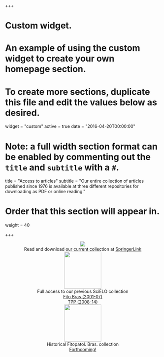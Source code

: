 +++
# Custom widget.
# An example of using the custom widget to create your own homepage section.
# To create more sections, duplicate this file and edit the values below as desired.
widget = "custom"
active = true
date = "2016-04-20T00:00:00"

# Note: a full width section format can be enabled by commenting out the `title` and `subtitle` with a `#`.
title = "Access to articles"
subtitle = "Our entire collection of articles published since 1976 is available at three different repositories for downloading as PDF or online reading."

# Order that this section will appear in.
weight = 40

+++
<div class="row">
<div class="column3">
<center>
<a href = "https://link.springer.com/journal/40858" target = "_blank"><img src = "/img/colecao_springer.png" class = colecao></a><br>Read and download our current collection  at <a href = "https://link.springer.com/journal/40858" target = "_blank"> SpringerLink<br></a>
</center>
</div>
<div class="column3"><center><img width = 120px src = "/img/colecao_scielo.png" class = colecao><br>Full access to our previous SciELO collection<br>
<a href = "http://www.scielo.br/scielo.php?script=sci_issues&pid=0100-4158&lng=en&nrm=iso" target = "_blank">Fito Bras (2001-07)</a><br>
<a href = "http://www.scielo.br/scielo.php?script=sci_issues&pid=1982-5676&lng=en&nrm=iso" target = "_blank">TPP (2008-14)</a>
</center>
</div>
<div class="column3"><center>
<a href="#read"><img width = 120px src = "/img/colecao_fb.png" class = colecao></a> <br>Historical Fitopatol. Bras. collection  <br><a href="#read">Forthcoming!</a></center> 
</div>
</div>







